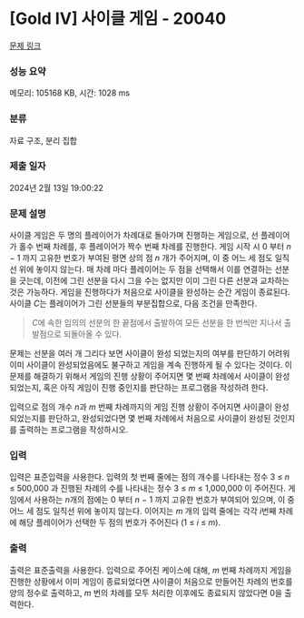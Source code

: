 # [Gold IV] 사이클 게임 - 20040 

[문제 링크](https://www.acmicpc.net/problem/20040) 

### 성능 요약

메모리: 105168 KB, 시간: 1028 ms

### 분류

자료 구조, 분리 집합

### 제출 일자

2024년 2월 13일 19:00:22

### 문제 설명

<p>사이클 게임은 두 명의 플레이어가 차례대로 돌아가며 진행하는 게임으로, 선 플레이어가 홀수 번째 차례를, 후 플레이어가 짝수 번째 차례를 진행한다. 게임 시작 시 0 부터 <em>n</em> − 1 까지 고유한 번호가 부여된 평면 상의 점 <em>n</em> 개가 주어지며, 이 중 어느 세 점도 일직선 위에 놓이지 않는다. 매 차례 마다 플레이어는 두 점을 선택해서 이를 연결하는 선분을 긋는데, 이전에 그린 선분을 다시 그을 수는 없지만 이미 그린 다른 선분과 교차하는 것은 가능하다. 게임을 진행하다가 처음으로 사이클을 완성하는 순간 게임이 종료된다. 사이클 <em>C</em>는 플레이어가 그린 선분들의 부분집합으로, 다음 조건을 만족한다.</p>

<blockquote>
<p><em>C</em>에 속한 임의의 선분의 한 끝점에서 출발하여 모든 선분을 한 번씩만 지나서 출발점으로 되돌아올 수 있다.</p>
</blockquote>

<p>문제는 선분을 여러 개 그리다 보면 사이클이 완성 되었는지의 여부를 판단하기 어려워 이미 사이클이 완성되었음에도 불구하고 게임을 계속 진행하게 될 수 있다는 것이다. 이 문제를 해결하기 위해서 게임의 진행 상황이 주어지면 몇 번째 차례에서 사이클이 완성되었는지, 혹은 아직 게임이 진행 중인지를 판단하는 프로그램을 작성하려 한다.</p>

<p>입력으로 점의 개수 <em>n</em>과 <em>m</em> 번째 차례까지의 게임 진행 상황이 주어지면 사이클이 완성 되었는지를 판단하고, 완성되었다면 몇 번째 차례에서 처음으로 사이클이 완성된 것인지를 출력하는 프로그램을 작성하시오.</p>

### 입력 

 <p>입력은 표준입력을 사용한다. 입력의 첫 번째 줄에는 점의 개수를 나타내는 정수 3 ≤ <em>n</em> ≤ 500,000 과 진행된 차례의 수를 나타내는 정수 3 ≤ <em>m</em> ≤ 1,000,000 이 주어진다. 게임에서 사용하는 <em>n</em>개의 점에는 0 부터 <em>n</em> − 1 까지 고유한 번호가 부여되어 있으며, 이 중 어느 세 점도 일직선 위에 놓이지 않는다. 이어지는 <em>m</em> 개의 입력 줄에는 각각 <em>i</em>번째 차례에 해당 플레이어가 선택한 두 점의 번호가 주어진다 (1 ≤ <em>i</em> ≤ <em>m</em>).</p>

### 출력 

 <p>출력은 표준출력을 사용한다. 입력으로 주어진 케이스에 대해, <em>m</em> 번째 차례까지 게임을 진행한 상황에서 이미 게임이 종료되었다면 사이클이 처음으로 만들어진 차례의 번호를 양의 정수로 출력하고, <em>m</em> 번의 차례를 모두 처리한 이후에도 종료되지 않았다면 0을 출력한다.</p>

